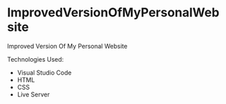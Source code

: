 # ImprovedVersionOfMyPersonalWebsite
Improved Version Of My Personal Website

Technologies Used:

* Visual Studio Code
* HTML
* CSS
* Live Server
